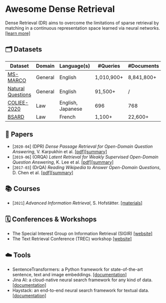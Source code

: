 # Awesome Dense Retrieval

Dense Retrieval (DR) aims to overcome the limitations of sparse retrieval by matching in a continuous representation space learned via neural networks. [[learn more]]()

## 🗂 Datasets

| Dataset                                                              | Domain  | Language(s)       | #Queries   | #Documents |
|----------------------------------------------------------------------|---------|-------------------|------------|------------|
| [MS-MARCO](https://microsoft.github.io/msmarco/)                     | General | English           | 1,010,900+ | 8,841,800+ |
| [Natural Questions](https://ai.google.com/research/NaturalQuestions) | General | English           |    91,500+ |          / |
| [COLIEE-2020](https://sites.ualberta.ca/~rabelo/COLIEE2020/)         | Law     | English, Japanese |        696 |        768 |
| [BSARD](https://github.com/maastrichtlawtech/bsard)                  | Law     | French            |     1,100+ |    22,600+ |

## 📄  Papers

- [`2020-04`] (DPR) *Dense Passage Retrieval for Open-Domain Question Answering*, V. Karpukhin et al. [[pdf]](https://arxiv.org/pdf/2004.04906)[[summary]](summaries/karpukhin2020dense.md)
- [`2019-06`] (ORQA) *Latent Retrieval for Weakly Supervised Open-Domain Question Answering*, K. Lee et al. [[pdf]](https://arxiv.org/pdf/1906.00300)[[summary]](summaries/lee2019latent.md)
- [`2017-03`] (DrQA) *Reading Wikipedia to Answer Open-Domain Questions*, D. Chen et al. [[pdf]](https://arxiv.org/pdf/1704.00051.pdf)[[summary]](summaries/chen2017reading.md)

## 📚  Courses

- [`2021`] *Advanced Information Retrieval*, S. Hofstätter. [[materials]](https://github.com/sebastian-hofstaetter/teaching)

## 🗓  Conferences & Workshops

- The Special Interest Group on Information Retrieval (SIGIR) [[website]](https://sigir.org/)
- The Text Retrieval Conference (TREC) workshop [[website]](https://trec.nist.gov/)  

## ☁️ Tools

- SentenceTransformers:  a Python framework for state-of-the-art sentence, text and image embeddings. [[documentation]](https://www.sbert.net/index.html)
- Jina AI: a cloud-native neural search framework for any kind of data. [[documentation]](https://docs.jina.ai/)
- Haystack: an end-to-end neural search framework for textual data. [[documentation]](https://haystack.deepset.ai/overview/intro)
